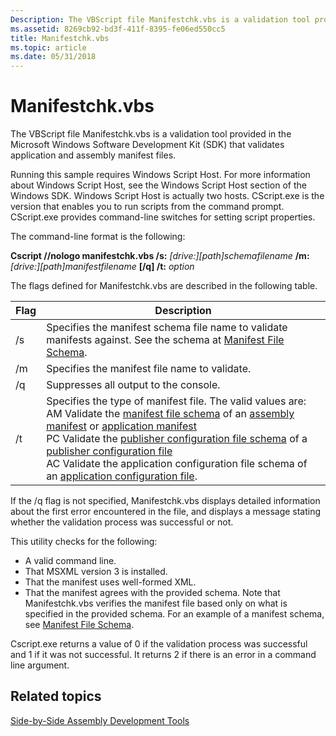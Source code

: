 ```yaml
---
Description: The VBScript file Manifestchk.vbs is a validation tool provided in the Microsoft Windows Software Development Kit (SDK) that validates application and assembly manifest files.
ms.assetid: 8269cb92-bd3f-411f-8395-fe06ed550cc5
title: Manifestchk.vbs
ms.topic: article
ms.date: 05/31/2018
---
```


# Manifestchk.vbs

The VBScript file Manifestchk.vbs is a validation tool provided in the Microsoft Windows Software Development Kit (SDK) that validates application and assembly manifest files.

Running this sample requires Windows Script Host. For more information about Windows Script Host, see the Windows Script Host section of the Windows SDK. Windows Script Host is actually two hosts. CScript.exe is the version that enables you to run scripts from the command prompt. CScript.exe provides command-line switches for setting script properties.

The command-line format is the following:

**Cscript //nologo manifestchk.vbs /s:** *\[drive:\]\[path\]schemafilename* **/m:** *\[drive:\]\[path\]manifestfilename* **\[/q\] /t:** *option*

The flags defined for Manifestchk.vbs are described in the following table.



| Flag | Description                                                                                                                                                                                                                                                                                                                                                                                                                                                                                                                                                                        |
|------|------------------------------------------------------------------------------------------------------------------------------------------------------------------------------------------------------------------------------------------------------------------------------------------------------------------------------------------------------------------------------------------------------------------------------------------------------------------------------------------------------------------------------------------------------------------------------------|
| /s   | Specifies the manifest schema file name to validate manifests against. See the schema at [Manifest File Schema](manifest-file-schema.md).                                                                                                                                                                                                                                                                                                                                                                                                                                         |
| /m   | Specifies the manifest file name to validate.                                                                                                                                                                                                                                                                                                                                                                                                                                                                                                                                      |
| /q   | Suppresses all output to the console.                                                                                                                                                                                                                                                                                                                                                                                                                                                                                                                                              |
| /t   | Specifies the type of manifest file. The valid values are: AM   Validate the [manifest file schema](manifest-file-schema.md) of an [assembly manifest](assembly-manifests.md) or [application manifest](application-manifests.md)<br/> PC   Validate the [publisher configuration file schema](publisher-configuration-file-schema.md) of a [publisher configuration file](publisher-configuration-files.md)<br/> AC   Validate the application configuration file schema of an [application configuration file](application-configuration-files.md).<br/> |



 

If the /q flag is not specified, Manifestchk.vbs displays detailed information about the first error encountered in the file, and displays a message stating whether the validation process was successful or not.

This utility checks for the following:

-   A valid command line.
-   That MSXML version 3 is installed.
-   That the manifest uses well-formed XML.
-   That the manifest agrees with the provided schema. Note that Manifestchk.vbs verifies the manifest file based only on what is specified in the provided schema. For an example of a manifest schema, see [Manifest File Schema](manifest-file-schema.md).

Cscript.exe returns a value of 0 if the validation process was successful and 1 if it was not successful. It returns 2 if there is an error in a command line argument.

## Related topics

<dl> <dt>

[Side-by-Side Assembly Development Tools](side-by-side-assembly-development-tools.md)
</dt> </dl>

 

 




